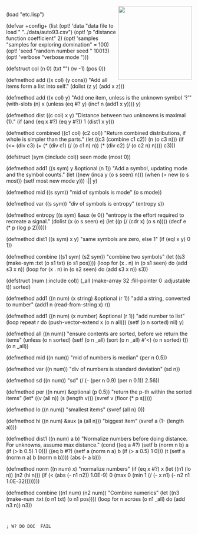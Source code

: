 <img src='http://www.lisperati.com/lisplogo_fancy_256.png' width=200 align=right>


(load "etc.lisp")

(defvar +config+
 (list
  (opt! 'data "data file to load           "
   "../data/auto93.csv")
  (opt! 'p "distance function coefficient" 2)
  (opt! 'samples "samples for exploring domination" = 100)
  (opt! 'seed "random number seed          " 10013)
  (opt! 'verbose "verbose mode                ")))

(defstruct col (n 0) (txt "") (w -1) (pos 0))

(defmethod add ((x col) (y cons))
 "Add all items form a list into self."
 (dolist (z y) (add x z)))

(defmethod add ((x col) y)
 "Add one item, unless is the unknown symbol '?'"
 (with-slots (n) x (unless (eq #\? y) (incf n (add1 x y))))
 y)

(defmethod dist ((c col) x y)
 "Distance between two unknowns is maximal (1)."
 (if (and (eq x #\?) (eq y #\?)) 1 (dist1 x y)))

(defmethod combined ((c1 col) (c2 col))
 "Return combined distributions, if whole is simpler than the parts."
 (let ((c3 (combine c1 c2)) (n (o c3 n)))
  (if
   (<= (div c3)
    (+ (* (div c1) (/ (o c1 n) n))
     (* (div c2) (/ (o c2 n) n))))
   c3)))

(defstruct (sym (:include col)) seen mode (most 0))

(defmethod add1 ((s sym) y &optional (n 1))
 "Add a symbol, updating mode and the symbol counts."
 (let ((new (inca y (o s seen) n)))
  (when (> new (o s most)) (setf most new mode y)))
 :|| y)

(defmethod mid ((s sym)) "mid of symbols is mode"
 (o s mode))

(defmethod var ((s sym)) "div of symbols is entropy"
 (entropy s))

(defmethod entropy ((s sym) &aux (e 0))
 "entropy is the effort required to recreate a signal."
 (dolist (x (o s seen) e)
  (let ((p (/ (cdr x) (o s n)))) (decf e (* p (log p 2))))))

(defmethod dist1 ((s sym) x y)
 "same symbols are zero, else 1" (if (eql x y) 0 1))

(defmethod combine ((s1 sym) (s2 sym)) "combine two symbols"
 (let ((s3 (make-sym :txt (o s1 txt) (o s1 pos))))
  (loop for (x . n) in (o s1 seen) do (add s3 x n))
  (loop for (x . n) in (o s2 seen) do (add s3 x n)) s3))

(defstruct (num (:include col))
 (_all (make-array 32 :fill-pointer 0 :adjustable t))
 sorted)

(defmethod add1 ((n num) (x string) &optional (r 1))
 "add a string, converted to number"
 (add1 n (read-from-string x) r))

(defmethod add1 ((n num) (x number) &optional (r 1))
 "add number to list"
 (loop repeat r do (push-vector-extend x (o n all)))
 (setf (o n sorted) nil) y)

(defmethod all ((n num))
 "ensure contents are sorted, before we return the items"
 (unless (o n sorted)
  (setf (o n _all) (sort (o n _all) #'<) (o n sorted) t))
 (o n _all))

(defmethod mid ((n num)) "mid of numbers is median"
 (per n 0.5))

(defmethod var ((n num))
 "div of numbers is standard deviation" (sd n))

(defmethod sd ((n num)) "sd"
 (/ (- (per n 0.9) (per n 0.1)) 2.56))

(defmethod per ((n num) &optional (p 0.5))
 "return the p-th within the sorted items"
 (let* ((v (all n)) (s (length v)))
  (svref v (floor (* p s)))))

(defmethod lo ((n num)) "smallest items" (svref (all n) 0))

(defmethod hi ((n num) &aux (a (all n))) "biggest item"
 (svref a (1- (length a))))

(defmethod dist1 ((n num) a b)
 "Normalize numbers before doing distance. For unknowns, assume max distance."
 (cond ((eq a #\?) (setf b (norm n b) a (if (> b 0.5) 1 0)))
  ((eq b #\?) (setf a (norm n a) b (if (> a 0.5) 1 0)))
  (t (setf a (norm n a) b (norm n b))))
 (abs (- a b)))

(defmethod norm ((n num) x) "normalize numbers"
 (if (eq x #\?) x
  (let ((n1 (lo n)) (n2 (hi n)))
   (if (< (abs (- n1 n2)) 1.0E-9) 0
    (max 0 (min 1 (/ (- x n1) (- n2 n1 1.0E-32))))))))

(defmethod combine ((n1 num) (n2 num)) "Combine numerics"
 (let ((n3 (make-num :txt (o n1 txt) (o n1 pos))))
  (loop for n across (o n1 _all) do (add n3 n)) n3))

````


; W? DO DOC  FAIL
